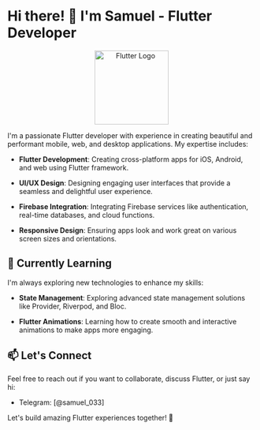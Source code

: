 # Hi there! 👋 I'm Samuel - Flutter Developer

<p align="center">
  <img src="https://scanbot.io/wp-content/uploads/2022/03/flutter_tutorial_hero.jpg" alt="Flutter Logo" width="150" />
</p>

I'm a passionate Flutter developer with experience in creating beautiful and performant mobile, web, and desktop applications. My expertise includes:

- **Flutter Development**: Creating cross-platform apps for iOS, Android, and web using Flutter framework.

- **UI/UX Design**: Designing engaging user interfaces that provide a seamless and delightful user experience.

- **Firebase Integration**: Integrating Firebase services like authentication, real-time databases, and cloud functions.

- **Responsive Design**: Ensuring apps look and work great on various screen sizes and orientations.

## 🌱 Currently Learning

I'm always exploring new technologies to enhance my skills:

- **State Management**: Exploring advanced state management solutions like Provider, Riverpod, and Bloc.

- **Flutter Animations**: Learning how to create smooth and interactive animations to make apps more engaging.

## 📫 Let's Connect

Feel free to reach out if you want to collaborate, discuss Flutter, or just say hi:

- Telegram: [@samuel_033]

Let's build amazing Flutter experiences together! 🚀
